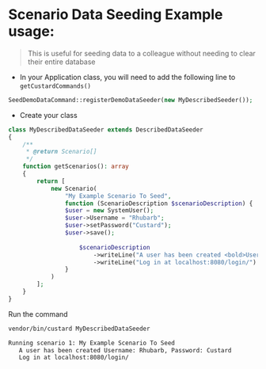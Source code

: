 Scenario Data Seeding Example usage:
====================================

> This is useful for seeding data to a colleague without needing to clear their entire database 

* In your Application class, you will need to add the following line to `getCustardCommands()`
```php
SeedDemoDataCommand::registerDemoDataSeeder(new MyDescribedSeeder());
```
* Create your class 
```php
class MyDescribedDataSeeder extends DescribedDataSeeder
{
    /**
     * @return Scenario[]
     */
    function getScenarios(): array
    {
        return [
            new Scenario(
                "My Example Scenario To Seed",
                function (ScenarioDescription $scenarioDescription) {
                $user = new SystemUser();
                $user->Username = "Rhubarb";
                $user->setPassword("Custard");
                $user->save();
        
                    $scenarioDescription
                        ->writeLine("A user has been created <bold>Username: </bold> Rhubarb <bold>, Password:</bold> Custard ")
                        ->writeLine("Log in at localhost:8080/login/")
                }
            )
        ];
    }
}
```

Run the command 

```sh
vendor/bin/custard MyDescribedDataSeeder

Running scenario 1: My Example Scenario To Seed
   A user has been created Username: Rhubarb, Password: Custard
   Log in at localhost:8080/login/
```
